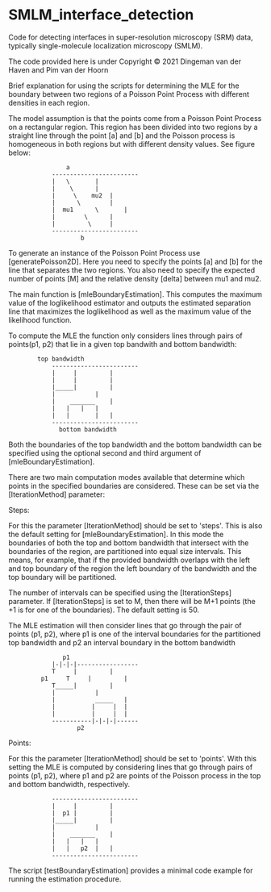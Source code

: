 # SMLM_interface_detection
Code for detecting interfaces in super-resolution microscopy (SRM) data, 
typically single-molecule localization microscopy (SMLM).

The code provided here is under Copyright © 2021 Dingeman van der Haven and Pim van der Hoorn

Brief explanation for using the scripts for determining the MLE for the boundary between two 
regions of a Poisson Point Process with different densities in each region.

The model assumption is that the points come from a Poisson Point Process on a rectangular region. 
This region has been divided into two regions by a straight line through the point [a] and [b] 
and the Poisson process is homogeneous in both regions but with different density values. See 
figure below:

					a
				------------------------
				|	\		|
				|	 \		|
				|	  \	   mu2	|
				|	   \		|
				|  mu1	    \		|
				|	     \		|
				|	      \		|
				------------------------
						b

To generate an instance of the Poisson Point Process use [generatePoisson2D]. Here you need to 
specify the points [a] and [b] for the line that separates the two regions. You also need to 
specify the expected number of points [M] and the relative density [delta] between mu1 and mu2. 

The main function is [mleBoundaryEstimation]. This computes the maximum value of the loglikelihood 
estimator and outputs the estimated separation line that maximizes the loglikelihood as well as 
the maximum value of the likelihood function. 

To compute the MLE the function only considers lines through pairs of points(p1, p2) that lie in a 
given top bandwith and bottom bandwidth:

			top bandwidth		
				------------------------
				|     |			|
				|     |			|
				|_____|			|
				|	   		|
				|  	 _______	|
				|	|	|	|
				|	|    	|	|
				------------------------
				  bottom bandwidth
									
Both the boundaries of the top bandwidth and the bottom bandwidth can be specified using the 
optional second and third argument of [mleBoundaryEstimation]. 

There are two main computation modes available that determine which points in the specified 
boundaries are considered. These can be set via the [IterationMethod] parameter:

Steps:

For this the parameter [IterationMethod] should be set to 'steps'. This is also the default setting 
for [mleBoundaryEstimation]. In this mode the boundaries of both the top and bottom bandwidth that 
intersect with the boundaries of the region, are partitioned into equal size intervals. This means,
for example, that if the provided bandwidth overlaps with the left and top boundary of the region 
the left boundary of the bandwidth and the top boundary will be partitioned.

The number of intervals can be specified using the [IterationSteps] parameter. If [IterationSteps] 
is set to M, then there will be M+1 points (the +1 is for one of the boundaries). The default 
setting is 50. 

The MLE estimation will then consider lines that go through the pair of points (p1, p2), where 
p1 is one of the interval boundaries for the partitioned top bandwidth and p2 an interval boundary 
in the bottom bandwidth 

				   p1
				|-|-|-|-----------------
				T     |			|
			 p1 	T     |			|
				T_____|			|
				|	   		|
				|   	    _____	|
				|   	   |	 |	|
				|   	   |	 |	|
				-----------|-|-|-|------
					   p2

Points:

For this the parameter [IterationMethod] should be set to 'points'. With this setting the MLE is 
computed by considering lines that go through pairs of points (p1, p2), where p1 and p2 are points 
of the Poisson process in the top and bottom bandwidth, respectively.

				------------------------
				|     |			|
				|  p1 |			|
				|_____|			|
				|			|
				|  	 _______	|
				|	|	|	|
				|	|   p2 	|	|
				------------------------

The script [testBoundaryEstimation] provides a minimal code example for running the estimation 
procedure.
